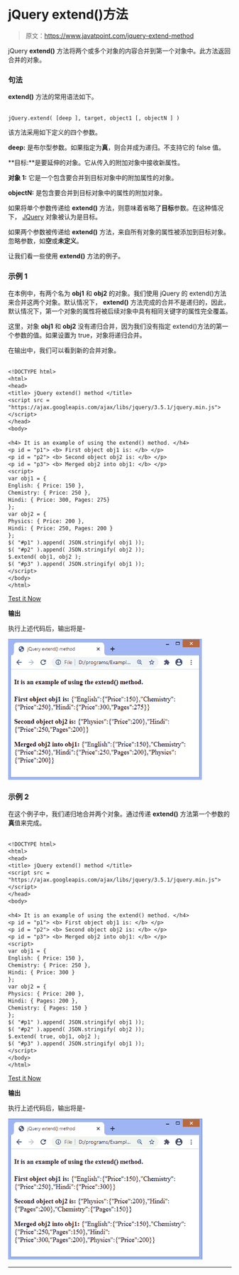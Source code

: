 # jQuery extend()方法

> 原文：<https://www.javatpoint.com/jquery-extend-method>

jQuery **extend()** 方法将两个或多个对象的内容合并到第一个对象中。此方法返回合并的对象。

### 句法

**extend()** 方法的常用语法如下。

```

jQuery.extend( [deep ], target, object1 [, objectN ] )

```

该方法采用如下定义的四个参数。

**deep:** 是布尔型参数。如果指定为**真**，则合并成为递归。不支持它的 false 值。

**目标:**是要延伸的对象。它从传入的附加对象中接收新属性。

**对象 1:** 它是一个包含要合并到目标对象中的附加属性的对象。

**objectN:** 是包含要合并到目标对象中的属性的附加对象。

如果将单个参数传递给 **extend()** 方法，则意味着省略了**目标**参数。在这种情况下， [JQuery](https://www.javatpoint.com/jquery-tutorial) 对象被认为是目标。

如果两个参数被传递给 **extend()** 方法，来自所有对象的属性被添加到目标对象。忽略参数，如**空**或**未定义**。

让我们看一些使用 **extend()** 方法的例子。

### 示例 1

在本例中，有两个名为 **obj1** 和 **obj2** 的对象。我们使用 jQuery 的 extend()方法来合并这两个对象。默认情况下， **extend()** 方法完成的合并不是递归的，因此，默认情况下，第一个对象的属性将被后续对象中具有相同关键字的属性完全覆盖。

这里，对象 **obj1** 和 **obj2** 没有递归合并，因为我们没有指定 extend()方法的第一个参数的值。如果设置为 true，对象将递归合并。

在输出中，我们可以看到新的合并对象。

```

<!DOCTYPE html>
<html>
<head>
<title> jQuery extend() method </title>
<script src = "https://ajax.googleapis.com/ajax/libs/jquery/3.5.1/jquery.min.js"> </script>
</head>
<body>

<h4> It is an example of using the extend() method. </h4>
<p id = "p1"> <b> First object obj1 is: </b> </p>
<p id = "p2"> <b> Second object obj2 is: </b> </p>
<p id = "p3"> <b> Merged obj2 into obj1: </b> </p>
<script>
var obj1 = {
English: { Price: 150 },
Chemistry: { Price: 250 },
Hindi: { Price: 300, Pages: 275}
};
var obj2 = {
Physics: { Price: 200 },
Hindi: { Price: 250, Pages: 200 }
};
$( "#p1" ).append( JSON.stringify( obj1 ));
$( "#p2" ).append( JSON.stringify( obj2 ));
$.extend( obj1, obj2 );
$( "#p3" ).append( JSON.stringify( obj1 ));
</script>
</body>
</html>

```

[Test it Now](https://www.javatpoint.com/oprweb/test.jsp?filename=jquery-extend-method1)

**输出**

执行上述代码后，输出将是-

![jQuery extend() method](img/a87b29c6bd86f8020c83458089d91470.png)

### 示例 2

在这个例子中，我们递归地合并两个对象。通过传递 **extend()** 方法第一个参数的**真**值来完成。

```

<!DOCTYPE html>
<html>
<head>
<title> jQuery extend() method </title>
<script src = "https://ajax.googleapis.com/ajax/libs/jquery/3.5.1/jquery.min.js"> </script>
</head>
<body>

<h4> It is an example of using the extend() method. </h4>
<p id = "p1"> <b> First object obj1 is: </b> </p>
<p id = "p2"> <b> Second object obj2 is: </b> </p>
<p id = "p3"> <b> Merged obj2 into obj1: </b> </p>
<script>
var obj1 = {
English: { Price: 150 },
Chemistry: { Price: 250 },
Hindi: { Price: 300 }
};
var obj2 = {
Physics: { Price: 200 },
Hindi: { Pages: 200 },
Chemistry: { Pages: 150 }
};
$( "#p1" ).append( JSON.stringify( obj1 ));
$( "#p2" ).append( JSON.stringify( obj2 ));
$.extend( true, obj1, obj2 );
$( "#p3" ).append( JSON.stringify( obj1 ));
</script>
</body>
</html>

```

[Test it Now](https://www.javatpoint.com/oprweb/test.jsp?filename=jquery-extend-method2)

**输出**

执行上述代码后，输出将是-

![jQuery extend() method](img/f0c07675fd4abe93ae0ea4db0f97b324.png)

* * *